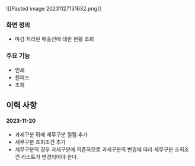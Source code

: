
![[Pasted image 20231127131632.png]]

### 화면 정의 

- 마감 처리된 매출건에 대한 현황 조회 

### 주요 기능 

- 인쇄 
- 원피스 
- 조회 

## 이력 사항
#### 2023-11-20 

- 과세구분 뒤에 세무구분 컬럼 추가 
- 세무구분 조회조건 추가
- 세무구분의 경우 과세구분에 의존하므로 과세구분의 변경에 따라 세무구분 조회조건 리스트가 변경되어야 한다. 



 